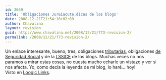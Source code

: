 ```yaml
---
id: 2669
title: 'Obligaciones Jur&iacute;dicas de los blogs'
date: 2008-12-21T21:54:10+02:00
author: Chavalina
layout: revision
guid: http://www.chavalina.net/2008/12/21/773-revision-2/
permalink: /2008/12/21/773-revision-2/
---
```

Un enlace interesante, bueno, tres, obligaciones <a href="http://derechoynormas.blogspot.com/2006/12/obligaciones-jurdicas-de-los-blogs-i.html" target="_blank">tributarias</a>, obligaciones <a href="http://derechoynormas.blogspot.com/2006/12/obligaciones-jurdicas-de-los-blogs-ii.html" target="_blank">de Seguridad Social</a> y de la <a href="http://derechoynormas.blogspot.com/2006/12/obligaciones-jurdicas-de-los-blogs-ii_08.html" target="_blank">LSSICE</a> de los blogs. Muchas veces no nos paramos a mirar estas cosas, no cuesta mucho echarle un vistazo y ver si nos afecta. Yo, como dec&iacute;a la leyenda de mi blog, lo har&eacute;&#8230; hoy!  
Visto en <a href="http://www.loogic.com/index.php/2006/12/12/loogic-links-7/" target="_blank">Loogic Links</a>.